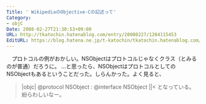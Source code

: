 ```yaml
---
Title: ' WikipediaのObjective-Cの記述って'
Category:
- objC
Date: 2008-02-27T21:30:53+09:00
URL: http://tkatochin.hatenablog.com/entry/20080227/1204115453
EditURL: https://blog.hatena.ne.jp/t-katochin/tkatochin.hatenablog.com/atom/entry/6653586347154754955
---
```


　プロトコルの例がおかしい。NSObjectはプロトコルじゃなくクラス（とみるのが普通）だろうに。
…と思ったら、NSObjectはプロトコルとしてのNSObjectもあるということだった。しらんかった。よく見ると、
>|objc|
@protocol NSObject
   :
@interface NSObject <NSObject>
||<
となっている。紛らわしいなー。
